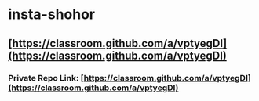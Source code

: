 # insta-shohor


## [https://classroom.github.com/a/vptyegDI](https://classroom.github.com/a/vptyegDI)

### Private Repo Link: [https://classroom.github.com/a/vptyegDI](https://classroom.github.com/a/vptyegDI)


